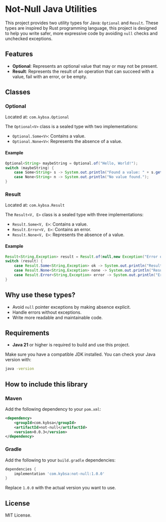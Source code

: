 # Not-Null Java Utilities

This project provides two utility types for Java: `Optional` and `Result`. These types are inspired by Rust programming language, this project is designed to help you write safer, more expressive code by avoiding `null` checks and unchecked exceptions.

## Features

- **Optional**: Represents an optional value that may or may not be present.
- **Result**: Represents the result of an operation that can succeed with a value, fail with an error, or be empty.

## Classes

### Optional

Located at: `com.kybsa.Optional`

The `Optional<V>` class is a sealed type with two implementations:

- `Optional.Some<V>`: Contains a value.
- `Optional.None<V>`: Represents the absence of a value.

#### Example

```java
Optional<String> maybeString = Optional.of("Hello, World!");
switch (maybeString) {
    case Some<String> s -> System.out.println("Found a value: " + s.get());
    case None<String> n -> System.out.println("No value found.");
}
```

### Result

Located at: `com.kybsa.Result`

The `Result<V, E>` class is a sealed type with three implementations:

- `Result.Some<V, E>`: Contains a value.
- `Result.Error<V, E>`: Contains an error.
- `Result.None<V, E>`: Represents the absence of a value.

#### Example

```java
Result<String,Exception> result = Result.of(null,new Exception("Error occurred"));
switch (result) {
    case Result.Some<String,Exception> ok -> System.out.println("Result is OK: " + ok.get());
    case Result.None<String,Exception> none -> System.out.println("Result is None.");
    case Result.Error<String,Exception> error -> System.out.println("Error occurred: " + error.getError());
}
```

## Why use these types?

- Avoid `null` pointer exceptions by making absence explicit.
- Handle errors without exceptions.
- Write more readable and maintainable code.


## Requirements

- **Java 21** or higher is required to build and use this project.

Make sure you have a compatible JDK installed. You can check your Java version with:

```sh
java -version
```

## How to include this library

### Maven

Add the following dependency to your `pom.xml`:

```xml
<dependency>
    <groupId>com.kybsa</groupId>
    <artifactId>not-null</artifactId>
    <version>0.0.3</version>
</dependency>
```

### Gradle

Add the following to your `build.gradle` dependencies:

```groovy
dependencies {
    implementation 'com.kybsa:not-null:1.0.0'
}
```
 Replace `1.0.0` with the actual version you want to use.

## License

MIT License.